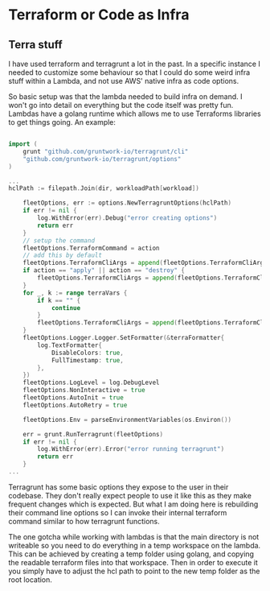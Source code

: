 # Terraform or Code as Infra    


## Terra stuff

I have used terraform and terragrunt a lot in the past. In a specific instance I needed to customize some behaviour so that I could do some weird infra stuff within a Lambda, and not use AWS' native infra as code options.

So basic setup was that the lambda needed to build infra on demand. I won't go into detail on everything but the code itself was pretty fun. Lambdas have a golang runtime which allows me to use Terraforms libraries to get things going. An example:

```go

import (
	grunt "github.com/gruntwork-io/terragrunt/cli"
	"github.com/gruntwork-io/terragrunt/options"
)

...
hclPath := filepath.Join(dir, workloadPath[workload])

	fleetOptions, err := options.NewTerragruntOptions(hclPath)
	if err != nil {
		log.WithError(err).Debug("error creating options")
		return err
	}
	// setup the command
	fleetOptions.TerraformCommand = action
	// add this by default
	fleetOptions.TerraformCliArgs = append(fleetOptions.TerraformCliArgs, action, "-no-color")
	if action == "apply" || action == "destroy" {
		fleetOptions.TerraformCliArgs = append(fleetOptions.TerraformCliArgs, "-auto-approve")
	}
	for _, k := range terraVars {
		if k == "" {
			continue
		}
		fleetOptions.TerraformCliArgs = append(fleetOptions.TerraformCliArgs, fmt.Sprintf("-var '%s'", k))
	}
	fleetOptions.Logger.Logger.SetFormatter(&terraFormatter{
		log.TextFormatter{
			DisableColors: true,
			FullTimestamp: true,
		},
	})
	fleetOptions.LogLevel = log.DebugLevel
	fleetOptions.NonInteractive = true
	fleetOptions.AutoInit = true
	fleetOptions.AutoRetry = true

    fleetOptions.Env = parseEnvironmentVariables(os.Environ())

	err = grunt.RunTerragrunt(fleetOptions)
	if err != nil {
		log.WithError(err).Error("error running terragrunt")
		return err
	}
...
```

Terragrunt has some basic options they expose to the user in their codebase. They don't really expect people to use it like this as they make frequent changes which is expected. But what I am doing here is rebuilding their command line options so I can invoke their internal terraform command similar to how terragrunt functions.


The one gotcha while working with lambdas is that the main directory is not writeable so you need to do everything in a temp workspace on the lambda. This can be achieved by creating a temp folder using golang, and copying the readable terraform files into that workspace. Then in order to execute it you simply have to adjust the hcl path to point to the new temp folder as the root location. 